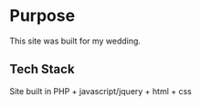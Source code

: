 # Purpose
This site was built for my wedding.

## Tech Stack
Site built in PHP + javascript/jquery + html + css
